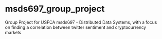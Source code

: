# msds697_group_project
Group Project for USFCA msds697 - Distributed Data Systems, with a focus on finding a correlation between twitter sentiment and cryptocurrency markets
